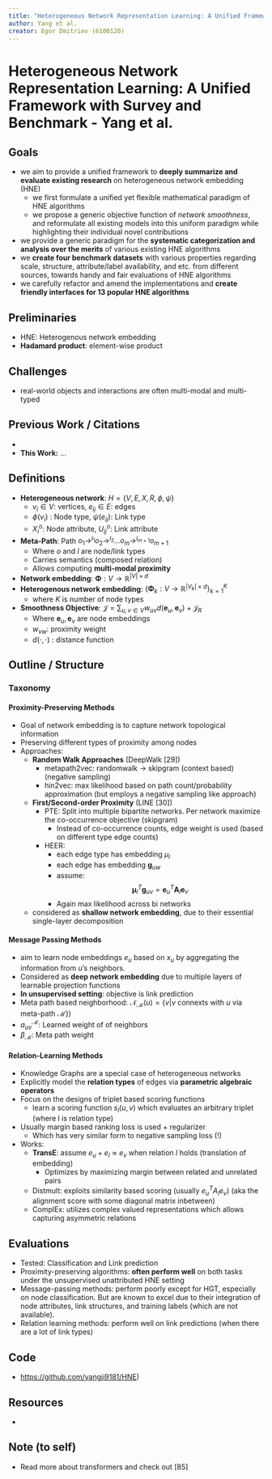 ```yaml
---
title: "Heterogeneous Network Representation Learning: A Unified Framework with Survey and Benchmark"
author: Yang et al.
creator: Egor Dmitriev (6100120)
---
```


# Heterogeneous Network Representation Learning: A Unified Framework with Survey and Benchmark - Yang et al. 

## Goals

- we aim to provide a unified framework to **deeply summarize and evaluate existing research** on heterogeneous network embedding (HNE)
  - we first formulate a unified yet flexible mathematical paradigm of HNE algorithms
  - we propose a generic objective function of *network smoothness*, and reformulate all existing models into this uniform paradigm while highlighting their individual novel contributions
- we provide a generic paradigm for the **systematic categorization and**
  **analysis over the merits** of various existing HNE algorithms
- we **create four benchmark datasets** with various properties regarding scale, structure, attribute/label availability, and etc. from different sources, towards handy and fair evaluations of HNE algorithms
- we carefully refactor and amend the implementations and **create friendly interfaces for 13 popular HNE algorithms**

## Preliminaries

- HNE: Heterogenous network embedding
- **Hadamard product**: element-wise product

## Challenges

- real-world objects and interactions are often multi-modal and multi-typed

## Previous Work / Citations

- 
- **This Work:** ...

## Definitions

* **Heterogeneous network**: $H = \{V, E, X, R, \phi, \psi\}$
  - $v_i \in V$: vertices, $e_{ij} \in E$: edges
  - $\phi(v_i)$ : Node type, $\psi(e_{ij})$: Link type
  - $X_i^o$: Node attribute, $U^o_{ij}$: Link attribute
* **Meta-Path**: Path $o_1 \rightarrow^{l_1} o_2 \rightarrow^{l_2} ... o_m \rightarrow^{l_{m+1}} o_{m+1}$
  * Where $o$ and $l$ are node/link types
  * Carries semantics (composed relation)
  * Allows computing **multi-modal proximity**
* **Network embedding**: $\mathbf{\Phi} : V \rightarrow \mathbb{R}^{|V| \times d}$
* **Heterogenous network embedding**: $\{\mathbf{\Phi}_k : V \rightarrow \mathbb{R}^{|V_k| \times d}\}^K_{k=1}$
  * where $K$ is number of node types
* **Smoothness Objective**: $\mathcal{J}=\sum_{u, v \in V} w_{u v} d\left(\boldsymbol{e}_{u}, \boldsymbol{e}_{v}\right)+\mathcal{J}_{R}$
  * Where $\boldsymbol{e}_{u}, \boldsymbol{e}_{v}$ are node embeddings
  * $w_{vw}$: proximity weight
  * $d(\cdot, \cdot)$ : distance function

## Outline / Structure

### Taxonomy

#### Proximity-Preserving Methods

* Goal of network embedding is to capture network topological information
* Preserving different types of proximity among nodes
* Approaches:
  * **Random Walk Approaches** (DeepWalk [29])
    * metapath2vec: randomwalk -> skipgram (context based) (negative sampling)
    * hin2vec: max likelihood based on path count/probability approximation (but employs a negative sampling like approach)
  * **First/Second-order Proximity** (LINE [30])
    * PTE: Split into multiple bipartite networks. Per network maximize the co-occurrence objective (skipgram) 
      * Instead of co-occurrence counts, edge weight is used (based on different type edge counts)
    * HEER:
      * each edge type has embedding $\mu_l$
      * each edge has embedding $\mathbf{g}_{uw}$
      * assume: $$\boldsymbol{\mu}_{l}^{T} \boldsymbol{g}_{u v}=\boldsymbol{e}_{u}^{T} \boldsymbol{A}_{l} \boldsymbol{e}_{v}$$
      * Again max likelihood across bi networks
  * considered as **shallow network embedding**, due to their essential single-layer decomposition

#### Message Passing Methods

* aim to learn node embeddings $e_u$ based on $x_u$ by aggregating the information from u’s neighbors.
* Considered as **deep network embedding** due to multiple layers of learnable projection functions
* **In unsupervised setting**: objective is link prediction
* Meta path based neighborhood: $\mathcal{N}_{\mathcal{M}}(u) = \{v|v \text{ connexts with } u \text{ via meta-path } \mathcal{M}\})$
* $a_{uv}^{\mathcal{M}}$: Learned weight of of neighbors
* $\beta_{\mathcal{M}}$: Meta path weight

#### Relation-Learning Methods

* Knowledge Graphs are a special case of heterogeneous networks
* Explicitly model the **relation types** of edges via **parametric algebraic operators**
* Focus on the designs of triplet based scoring functions
  * learn a scoring function $s_l(u, v)$ which evaluates an arbitrary triplet (where l is relation type)
* Usually margin based ranking loss is used + regularizer
  * Which has very similar form to negative sampling loss (!)
* Works:
  * **TransE**: assume $e_u + e_l \approx e_v$ when relation $l$ holds (translation of embedding)
    * Optimizes by maximizing margin between related and unrelated pairs
  * Distmult: exploits similarity based scoring (usually $e_u^TA_le_v$) (aka the alignment score with some diagonal matrix inbetween)
  * ComplEx: utilizes complex valued representations which allows capturing asymmetric relations

## Evaluations

- Tested: Classification and Link prediction
- Proximity-preserving algorithms: **often perform well** on both tasks under the unsupervised unattributed HNE setting
- Message-passing methods: perform poorly except for HGT, especially on node classification. But are known to excel due to their
  integration of node attributes, link structures, and training
  labels (which are not available).
- Relation learning methods: perform well on link predictions (when there are a lot of link types)

## Code

- https://github.com/yangji9181/HNE)

## Resources

- 

## Note (to self)

- Read more about transformers and check out [85]